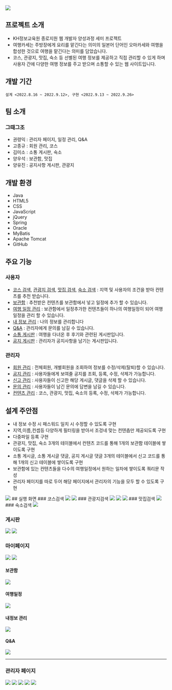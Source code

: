 <img src="/resourcesReadme/main_original_tripkase.png">

## 프로젝트 소개
- KH정보교육원 종로지원 웹 개발자 양성과정 세미 프로젝트
- 여행카세는 주방장에게 요리를 맡긴다는 의미의 일본어 단어인 오마카세와 여행을 합성한 것으로 여행을 맡긴다는 의미를 담았습니다.
- 코스, 관광지, 맛집, 숙소 등 선별된 여행 정보를 제공하고 직접 관리할 수 있게 하며 사용자 간에 다양한 여행 정보를 주고 받으며 소통할 수 있는 웹 사이트입니다.

## 개발 기간
  ```
설계 <2022.8.16 ~ 2022.9.12>, 구현 <2022.9.13 ~ 2022.9.26>
  ```

## 팀 소개
### 그때그조
- 권령익 : 관리자 페이지, 일정 관리, Q&A
- 고종규 : 회원 관리, 코스
- 김미소 : 소통 게시판, 숙소
- 양우석 : 보관함, 맛집
- 양유진 : 공지사항 게시판, 관광지

## 개발 환경
- Java
- HTML5
- CSS
- JavaScript
- jQuery
- Spring
- Oracle
- MyBatis
- Apache Tomcat
- GitHub

## 주요 기능
### 사용자
- [코스 검색](#코스검색), [관광지 검색](#관광지검색), [맛집 검색](#맛집검색), [숙소 검색](#숙소검색) : 지역 및 사용자의 조건을 받아 컨텐츠를 추천 받습니다.
- [보관함](#) : 추천받은 컨텐츠를 보관함에서 넣고 일정에 추가 할 수 있습니다.
- [여행 일정 관리](#) : 보관함에서 일정추가한 컨텐츠들이 하나의 여행일정이 되어 여행일정을 관리 할 수 있습니다.
- [내 정보 관리](#) : 나의 정보를 관리합니다
- [Q&A](#) : 관리자에게 문의를 남길 수 있습니다.
- [소통 게시판](#) : 여행을 다녀온 후 후기와 관련된 게시판입니다.
- [공지 게시판](#) : 관리자가 공지사항을 남기는 게시판입니다.
### 관리자
- [회원 관리](#회원관리) : 전체회원, 개별회원을 조회하여 정보를 수정/삭제(탈퇴)할 수 있습니다.
- [공지 관리](#공지관리) : 사용자들에게 보여줄 공지를 조회, 등록, 수정, 삭제가 가능합니다.
- [신고 관리](#신고관리) : 사용자들이 신고한 해당 게시글, 댓글을 삭제 할 수 있습니다.
- [문의 관리](#문의관리) : 사용자들이 남긴 문의에 답변을 남길 수 있습니다.
- [컨텐츠 관리](#컨텐츠관리) : 코스, 관광지, 맛집, 숙소의 등록, 수정, 삭제가 가능합니다.

## 설계 주안점
<ul>
  <li>내 정보 수정 시 패스워드 일치 시 수정할 수 있도록 구현</li>
  <li>지역,이름,컨셉등 다양하게 필터링을 받아서 조겅네 맞는 컨텐츰만 제공되도록 구현</li>
  <li>다중파일 등록 구현</li>
  <li>관광지, 맛집, 숙소 3개의 테이블에서 컨텐츠 코드를 통해 1개의 보관함 테이블에 쌓이도록 구현</li>
  <li>소통 게시글, 소통 게시글 댓글, 공지 게시글 댓글 3개의 테이블에서 신고 코드를 통해 1개의 신고 테이블에 쌓이도록 구현</li>
  <li>보관함에 있는 컨텐츠들을 다수의 여행일정에서 원하는 일차에 쌓이도록 쿼리문 작성</li>
  <li>관리자 페이지를 따로 두어 해당 페이지에서 관리자의 기능을 모두 할 수 있도록 구현</li>
</ul>
<img src="/resourcesReadme/">
## 실행 화면
### 코스검색
<img src="/resourcesReadme/list_course_tripkase.png">
<img src="/resourcesReadme/detail_course_tripkase.png">
### 관광지검색
<img src="/resourcesReadme/search_attraction_tripkase.png">
<img src="/resourcesReadme/list_attraction_tripkase.png">
<img src="/resourcesReadme/detail_attraction_tripkase.png">
### 맛집검색
<img src="/resourcesReadme/https://user-images.githubusercontent.com/97438483/194474606-db122d65-2c5d-48c6-803f-7d09c12364c1.JPG">
### 숙소검색
<img src="/resourcesReadme/https://user-images.githubusercontent.com/97438483/194474610-8c22cd77-19fc-468e-a1cf-4cfb790ba427.JPG">

<h3>게시판</h3>
<img src="https://user-images.githubusercontent.com/97438483/194475419-14d7a1fc-48b6-48eb-8e36-3e9a7f1b49f4.JPG">
<img src="https://user-images.githubusercontent.com/97438483/194475425-bfd81b4b-ec06-4a2c-9269-455122579833.JPG">


<h3>마이페이지</h3>
<img src="https://user-images.githubusercontent.com/97438483/194475345-7b6626a0-343c-48df-a73e-d466202ba863.JPG">
<img src="https://user-images.githubusercontent.com/97438483/194475348-d6713810-415f-48a9-8220-e3f7bc1961c0.JPG">
<h4>보관함</h4>
<img src="https://user-images.githubusercontent.com/97438483/194475361-bf28b548-d502-4a4e-b3d0-6ba094379ddc.JPG">
<h4>여행일정</h4>
<img src="https://user-images.githubusercontent.com/97438483/194475367-10f0384a-d0dc-4818-a41c-358a788cadbc.JPG">
<h4>내정보 관리</h4>
<img src="https://user-images.githubusercontent.com/97438483/194476257-d6007d48-ccf4-41b7-8475-8b6109db075b.JPG">
<h4>Q&A</h4>
<img src="https://user-images.githubusercontent.com/97438483/194476269-77f924ec-82b5-43e5-9e34-cc203da0e0b3.JPG">
<hr>

<h3>관리자 페이지</h3>
<img src="https://user-images.githubusercontent.com/97438483/194475680-8ecf224e-b416-436f-8ec1-c706b56e20bc.JPG">
<img src="https://user-images.githubusercontent.com/97438483/194475704-5399e80a-d9e1-41f2-865e-a4c30dd0f340.JPG">
<img src="https://user-images.githubusercontent.com/97438483/194475706-d73aa065-e68f-4b7b-b1fe-23d410ab407b.JPG">
<img src="https://user-images.githubusercontent.com/97438483/194475718-964a6b03-50a9-45fb-bc29-f46f2172cc9f.JPG">
<img src="https://user-images.githubusercontent.com/97438483/194475726-7e5cc4df-ccdf-4d27-acdb-dff498a4da07.JPG">
